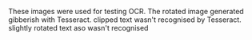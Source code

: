 These images were used for testing OCR.
The rotated image generated gibberish with Tesseract.
clipped text wasn't recognised by Tesseract.
slightly rotated text aso wasn't recognised
